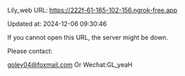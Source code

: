 Lily_web URL: https://222f-61-165-102-156.ngrok-free.app

Updated at: 2024-12-06 09:30:46

If you cannot open this URL, the server might be down.

Please contact: 

goley04@foxmail.com Or Wechat:GL_yeaH
